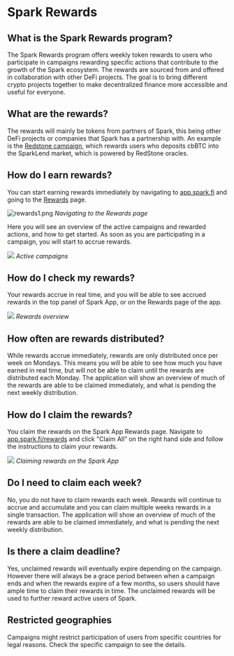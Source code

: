 # Spark Rewards

## What is the Spark Rewards program?

The Spark Rewards program offers weekly token rewards to users who participate in campaigns rewarding specific actions that contribute to the growth of the Spark ecosystem. The rewards are sourced from and offered in collaboration with other DeFi projects. The goal is to bring different crypto projects together to make decentralized finance more accessible and useful for everyone.

## What are the rewards?

The rewards will mainly be tokens from partners of Spark, this being other DeFi projects or companies that Spark has a partnership with. An example is the [Redstone campaign](/rewards/redstone), which rewards users who deposits cbBTC into the SparkLend market, which is powered by RedStone oracles.

## How do I earn rewards?

You can start earning rewards immediately by navigating to [app.spark.fi](https://app.spark.fi) and going to the [Rewards](https://app.spark.fi/rewards) page.

![rewards1.png](/assets/rewards1.png)
*Navigating to the Rewards page*

Here you will see an overview of the active campaigns and rewarded actions, and how to get started. As soon as you are participating in a campaign, you will start to accrue rewards.

![](/assets/rewards4.png)
*Active campaigns*

## How do I check my rewards?

Your rewards accrue in real time, and you will be able to see accrued rewards in the top panel of Spark App, or on the Rewards page of the app.

![](/assets/rewards5.png)
*Rewards overview*

## How often are rewards distributed?

While rewards accrue immediately, rewards are only distributed once per week on Mondays. This means you will be able to see how much you have earned in real time, but will not be able to claim until the rewards are distributed each Monday. The application will show an overview of much of the rewards are able to be claimed immediately, and what is pending the next weekly distribution.

## How do I claim the rewards?

You claim the rewards on the Spark App Rewards page. Navigate to [app.spark.fi/rewards](http://app.spark.fi/rewards) and click "Claim All” on the right hand side and follow the instructions to claim your rewards.

![](/assets/rewards3.png)
*Claiming rewards on the Spark App*

## Do I need to claim each week?

No, you do not have to claim rewards each week. Rewards will continue to accrue and accumulate and you can claim multiple weeks rewards in a single transaction. The application will show an overview of much of the rewards are able to be claimed immediately, and what is pending the next weekly distribution.

## Is there a claim deadline?

Yes, unclaimed rewards will eventually expire depending on the campaign. However there will always be a grace period between when a campaign ends and when the rewards expire of a few months, so users should have ample time to claim their rewards in time. The unclaimed rewards will be used to further reward active users of Spark.

## Restricted geographies
Campaigns might restrict participation of users from specific countries for legal reasons. Check the specific campaign to see the details.